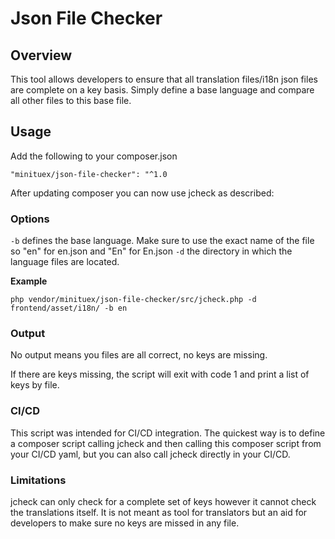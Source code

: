 # Json File Checker

## Overview

This tool allows developers to ensure that all translation files/i18n json files
are complete on a key basis. 
Simply define a base language and compare all other files to this base file.

## Usage

Add the following to your composer.json

`"minituex/json-file-checker": "^1.0`

After updating composer you can now use jcheck as described:

### Options
`-b` defines the base language. Make sure to use the exact name of the file so "en" for en.json and "En" for En.json
`-d` the directory in which the language files are located.

**Example**

`php vendor/minituex/json-file-checker/src/jcheck.php -d frontend/asset/i18n/ -b en`

### Output

No output means you files are all correct, no keys are missing. 

If there are keys missing, the script will exit with code 1 and print a list of
keys by file.

### CI/CD

This script was intended for CI/CD integration. The quickest way is to define a composer script calling jcheck and then
calling this composer script from your CI/CD yaml, but you can also call jcheck directly in your CI/CD.

### Limitations

jcheck can only check for a complete set of keys however it cannot check the translations itself.
It is not meant as tool for translators but an aid for developers to make sure no keys are missed in
any file.